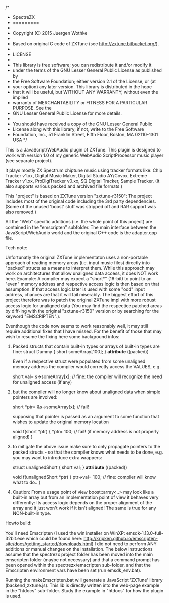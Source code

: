/*
* SpectreZX
* =========
*
* 	Copyright (C) 2015 Juergen Wothke
*
* Based on original C code of ZXTune (see http://zxtune.bitbucket.org/).
*
* LICENSE
*
* This library is free software; you can redistribute it and/or modify it
* under the terms of the GNU Lesser General Public License as published by
* the Free Software Foundation; either version 2.1 of the License, or (at
* your option) any later version. This library is distributed in the hope
* that it will be useful, but WITHOUT ANY WARRANTY; without even the implied
* warranty of MERCHANTABILITY or FITNESS FOR A PARTICULAR PURPOSE. See the
* GNU Lesser General Public License for more details.
*
* You should have received a copy of the GNU Lesser General Public
* License along with this library; if not, write to the Free Software
* Foundation, Inc., 51 Franklin Street, Fifth Floor, Boston, MA  02110-1301 USA
*/

This is a JavaScript/WebAudio plugin of ZXTune. This plugin is designed to work with version 1.0 of my 
generic WebAudio ScriptProcessor music player (see separate project). 

It plays mostly ZX Spectrum chiptune music using tracker formats like: Chip Tracker v1.xx, Digital Music Maker, Digital Studio AY/Covox, Extreme Tracker v1.xx, ProDigiTracker v0.xx, SQ Digital Tracker, Sample Tracker. (It also supports various packed and archived file formats.)

This "project" is based on ZXTune version "zxtune-r3150": The project includes most of the original code including the 3rd party dependencies. (Some of the unused 'boost' stuff was stripped off and RAR support was also removed.)

All the "Web" specific additions (i.e. the whole point of this project) are contained in the "emscripten" subfolder. The main interface between the JavaScript/WebAudio world and the original C++ code is the adapter.cpp file.


Tech note:

Unfortunatly the original ZXTune implementaton uses a non-portable approach of reading memory areas (i.e. input music files) directly into "packed" structs as a means to interpret them. While this approach may work on architectures that allow unaligned data access, it does NOT work here. Example: A compiler may expect a "short*" (16-bit) to point to an "even" memory addrsss and respective access logic is then based on that assumption. If that access logic later is used with some "odd" input address, chances are that it will fail miserably. The biggest effort of this project therefore was to patch the original ZXTune impl with more robust access logic for unaligned data (You may find the respectice patched areas by diff-ing with the original "zxtune-r3150" version or by searching for the keyword "EMSCRIPTEN".). 

Eventhough the code now seems to work reasonably well, it may still require additional fixes that I have missed. For the benefit of those that may wish to resume the fixing here some background infos: 

1) Packed structs that contain built-in types or arrays of built-in types are fine:
	struct Dummy {
		short someArray[100];
	} __attribute__ ((packed))

	Even if a respective struct were populated from some unaligned memory address the compiler would correctly access the VALUES, e.g.
	
	short val= s->someArray[x]; // fine: the compiler will recognize the need for unaligned access (if any)
	
2)	but the compiler will no longer know about unaligned data when simple pointers are involved:
	
	short *ptr= &s->someArray[x];	// fail!
	
	supposing that pointer is passed as an argument to some function that wishes to update the original memory location

	void f(short *ptr) {
		*ptr= 100;			// fail! (if memory address is not properly aligned)
	}

3) to mitigate the above issue make sure to only propagate pointers to the packed structs - so that the compiler knows what needs to be done, e.g. you may want to introduce extra wrappers:

	struct unalignedShort {
		short val;
	} __attribute__ ((packed))

	void f(unalignedShort *ptr) {
		ptr->val= 100;			// fine: compiler will know what to do..
	}

4) Caution: From a usage point of view boost::array<..> may look like a built-in array but from an implementation point of view it behaves very differently: Its access logic depends on the proper alignment of the array and it just won't work if it isn't aligned! The same is true for any NON-built-in type. 



Howto build:

You'll need Emscripten (I used the win installer on WinXP: emsdk-1.13.0-full-32bit.exe which could be found here: 
http://kripken.github.io/emscripten-site/docs/getting_started/downloads.html) I did not need to perform 
ANY additions or manual changes on the installation. The below instructions assume that the spectrezx project 
folder has been moved into the main emscripten folder (maybe not necessary) and that a command prompt has been 
opened within the spectrezx/emscripten sub-folder, and that the Emscripten environment vars have been set (run emsdk_env.bat).

Running the makeEmscripten.bat will generate a JavaScript 'ZXTune' library (backend_zxtune.js). This lib is directly 
written into the web-page example in the "htdocs" sub-folder. Study the example in "htdocs" for how the plugin is used.


